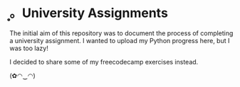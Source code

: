 # 〭。University Assignments

The initial aim of this repository was to document the process of completing a university assignment. I wanted to upload my Python progress here, but I was too lazy! 

I decided to share some of my freecodecamp exercises instead.

(✿◠‿◠)

